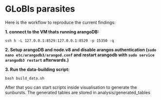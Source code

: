 # GLoBIs parasites

Here is the workflow to reproduce the current findings:

**1. connect to the VM thats running arangoDB:**
```
ssh h -L 127.0.0.1:8529:127.0.0.1:8529 -p 15350 -q
```
**2. Setup arangoDB and node.v8 and disable arangos authentication (`sudo nano etc/arangodb3/arangod.conf` and restart arangodb with `sudo service arangodb3 restart` afterwards.)**

**3. Run the data-building script:**
```
bash build_data.sh
```

After that you can start scripts inside visualisation to generate the sunbursts. The generated tables are stored in analysis/generated_tables